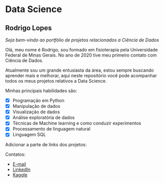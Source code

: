 # Data Science

## Rodrigo Lopes

_Seja bem-vindo ao portfólio de projetos relacionados a Ciência de Dados_

Olá, meu nome é Rodrigo, sou formado em fisioterapia pela Universidade Federal de Minas Gerais. No ano de 2020 tive meu primeiro contato com Ciência de Dados.

Atualmente sou um grande entusiasta da área, estou sempre buscando aprender mais e melhorar, aqui neste repositório você pode acompanhar todos os meus projetos relativos a Data Science.

Minhas principais habilidades são:

- [x] Programação em Python
- [x] Manipulação de dados
- [x] Visualização de dados
- [x] Análise exploratória de dados
- [x] Técnicas de Machine learning e como conduzir experimentos
- [x] Processamento de linguagem natural
- [x] Linguagem SQL

Adicionar a parte de links dos projetos:

Contatos:
- [E-mail](rodrigolopes_07@hotmail.com)
- [LinkedIn](www.linkedin.com/in/rodrigo-lopes-0aa31685)
- [Kaggle](https://www.kaggle.com/rolancerlaux)
